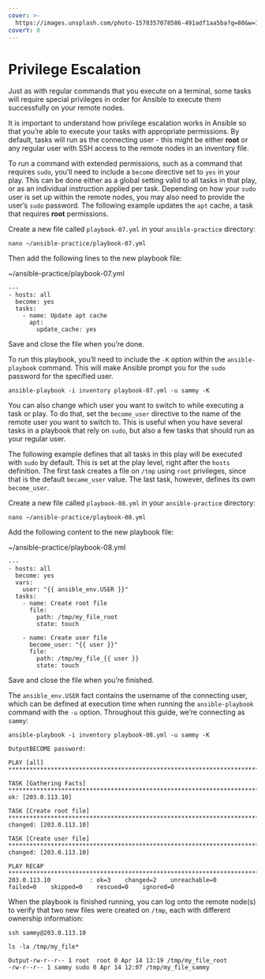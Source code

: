 ```yaml
---
cover: >-
  https://images.unsplash.com/photo-1578357078586-491adf1aa5ba?q=80&w=1964&auto=format&fit=crop&ixlib=rb-4.0.3&ixid=M3wxMjA3fDB8MHxwaG90by1wYWdlfHx8fGVufDB8fHx8fA%3D%3D
coverY: 0
---
```


# Privilege Escalation

Just as with regular commands that you execute on a terminal, some tasks will require special privileges in order for Ansible to execute them successfully on your remote nodes.

It is important to understand how privilege escalation works in Ansible so that you’re able to execute your tasks with appropriate permissions. By default, tasks will run as the connecting user - this might be either **root** or any regular user with SSH access to the remote nodes in an inventory file.

To run a command with extended permissions, such as a command that requires `sudo`, you’ll need to include a `become` directive set to `yes` in your play. This can be done either as a global setting valid to all tasks in that play, or as an individual instruction applied per task. Depending on how your `sudo` user is set up within the remote nodes, you may also need to provide the user’s `sudo` password. The following example updates the `apt` cache, a task that requires **root** permissions.

Create a new file called `playbook-07.yml` in your `ansible-practice` directory:

```
nano ~/ansible-practice/playbook-07.yml
```

Then add the following lines to the new playbook file:

\~/ansible-practice/playbook-07.yml

```
---
- hosts: all
  become: yes
  tasks:
    - name: Update apt cache
      apt:
        update_cache: yes
```

Save and close the file when you’re done.

To run this playbook, you’ll need to include the `-K` option within the `ansible-playbook` command. This will make Ansible prompt you for the `sudo` password for the specified user.

```
ansible-playbook -i inventory playbook-07.yml -u sammy -K
```

You can also change which user you want to switch to while executing a task or play. To do that, set the `become_user` directive to the name of the remote user you want to switch to. This is useful when you have several tasks in a playbook that rely on `sudo`, but also a few tasks that should run as your regular user.

The following example defines that all tasks in this play will be executed with `sudo` by default. This is set at the play level, right after the `hosts` definition. The first task creates a file on `/tmp` using `root` privileges, since that is the default `became_user` value. The last task, however, defines its own `become_user`.

Create a new file called `playbook-08.yml` in your `ansible-practice` directory:

```
nano ~/ansible-practice/playbook-08.yml
```

Add the following content to the new playbook file:

\~/ansible-practice/playbook-08.yml

```
---
- hosts: all
  become: yes
  vars:
    user: "{{ ansible_env.USER }}"
  tasks:
    - name: Create root file
      file:
        path: /tmp/my_file_root
        state: touch

    - name: Create user file
      become_user: "{{ user }}"
      file:
        path: /tmp/my_file_{{ user }}
        state: touch

```

Save and close the file when you’re finished.

The `ansible_env.USER` fact contains the username of the connecting user, which can be defined at execution time when running the `ansible-playbook` command with the `-u` option. Throughout this guide, we’re connecting as `sammy`:

```
ansible-playbook -i inventory playbook-08.yml -u sammy -K
```

```
OutputBECOME password: 

PLAY [all] **********************************************************************************************

TASK [Gathering Facts] **********************************************************************************
ok: [203.0.113.10]

TASK [Create root file] *********************************************************************************
changed: [203.0.113.10]

TASK [Create user file] *********************************************************************************
changed: [203.0.113.10]

PLAY RECAP **********************************************************************************************
203.0.113.10           : ok=3    changed=2    unreachable=0    failed=0    skipped=0    rescued=0    ignored=0   
```

When the playbook is finished running, you can log onto the remote node(s) to verify that two new files were created on `/tmp`, each with different ownership information:

```
ssh sammy@203.0.113.10
```

```
ls -la /tmp/my_file*
```

```
Output-rw-r--r-- 1 root  root 0 Apr 14 13:19 /tmp/my_file_root
-rw-r--r-- 1 sammy sudo 0 Apr 14 12:07 /tmp/my_file_sammy
```

